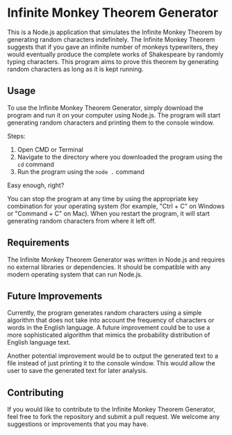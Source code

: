 # Infinite Monkey Theorem Generator

This is a Node.js application that simulates the Infinite Monkey Theorem by generating random characters indefinitely. The Infinite Monkey Theorem suggests that if you gave an infinite number of monkeys typewriters, they would eventually produce the complete works of Shakespeare by randomly typing characters. This program aims to prove this theorem by generating random characters as long as it is kept running.

## Usage

To use the Infinite Monkey Theorem Generator, simply download the program and run it on your computer using Node.js. The program will start generating random characters and printing them to the console window. 

Steps:

1. Open CMD or Terminal
2. Navigate to the directory where you downloaded the program using the `cd` command
3. Run the program using the `node .` command

Easy enough, right?

You can stop the program at any time by using the appropriate key combination for your operating system (for example, "Ctrl + C" on Windows or "Command + C" on Mac). When you restart the program, it will start generating random characters from where it left off.

## Requirements

The Infinite Monkey Theorem Generator was written in Node.js and requires no external libraries or dependencies. It should be compatible with any modern operating system that can run Node.js.

## Future Improvements

Currently, the program generates random characters using a simple algorithm that does not take into account the frequency of characters or words in the English language. A future improvement could be to use a more sophisticated algorithm that mimics the probability distribution of English language text.

Another potential improvement would be to output the generated text to a file instead of just printing it to the console window. This would allow the user to save the generated text for later analysis.

## Contributing

If you would like to contribute to the Infinite Monkey Theorem Generator, feel free to fork the repository and submit a pull request. We welcome any suggestions or improvements that you may have.
